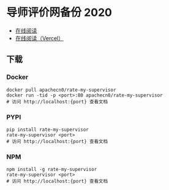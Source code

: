 # 导师评价网备份 2020

* [在线阅读](https://rms.apachecn.org)
* [在线阅读（Vercel）](https://rate-my-supervisor-1.vercel.app/)

## 下载

### Docker

```
docker pull apachecn0/rate-my-supervisor
docker run -tid -p <port>:80 apachecn0/rate-my-supervisor
# 访问 http://localhost:{port} 查看文档
```

### PYPI

```
pip install rate-my-supervisor
rate-my-supervisor <port>
# 访问 http://localhost:{port} 查看文档
```

### NPM

```
npm install -g rate-my-supervisor
rate-my-supervisor <port>
# 访问 http://localhost:{port} 查看文档
```
